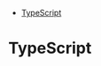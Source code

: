 <!-- @import "[TOC]" {cmd="toc" depthFrom=1 depthTo=6 orderedList=false} -->

<!-- code_chunk_output -->

- [TypeScript](#typescript)

<!-- /code_chunk_output -->


# TypeScript

